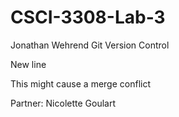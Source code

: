# CSCI-3308-Lab-3

Jonathan Wehrend
Git Version Control

New line

This might cause a merge conflict

Partner: Nicolette Goulart

